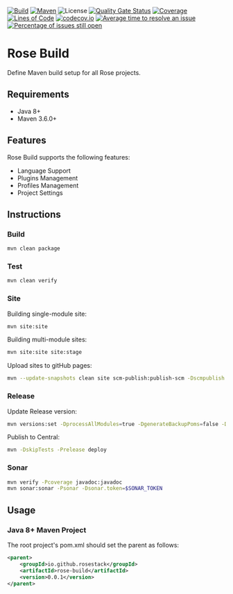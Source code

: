 [![Build](https://github.com/rosestack/rose-build/actions/workflows/build.yml/badge.svg)](https://github.com/rosestack/rose-build/actions/workflows/build.yml)
[![Maven](https://img.shields.io/maven-central/v/io.github.rosestack/rose-build.svg)](https://repo1.maven.org/maven2/io/github/rosestack/rose-build/)
![License](https://img.shields.io/github/license/rosestack/rose-build.svg)
[![Quality Gate Status](https://sonarcloud.io/api/project_badges/measure?project=io.github.rosestack%3Arose-build&metric=alert_status)](https://sonarcloud.io/summary/new_code?id=io.github.rosestack%3Arose-build)
[![Coverage](https://sonarcloud.io/api/project_badges/measure?project=io.github.rosestack%3Arose-build&metric=coverage)](https://sonarcloud.io/dashboard?id=io.github.rosestack%3Arose-build)
[![Lines of Code](https://sonarcloud.io/api/project_badges/measure?project=io.github.rosestack%3Arose-build&metric=ncloc)](https://sonarcloud.io/dashboard?id=io.github.rosestack%3Arose-build)
[![codecov.io](https://codecov.io/github/rosestack/rose-build/coverage.svg?branch=main)](https://codecov.io/github/rosestack/rose-build?branch=main)
[![Average time to resolve an issue](http://isitmaintained.com/badge/resolution/rosestack/rose-build.svg)](http://isitmaintained.com/project/rosestack/rose-build "Average time to resolve an issue")
[![Percentage of issues still open](http://isitmaintained.com/badge/open/rosestack/rose-build.svg)](http://isitmaintained.com/project/rosestack/rose-build "Percentage of issues still open")

# Rose Build

Define Maven build setup for all Rose projects.

## Requirements

- Java 8+
- Maven 3.6.0+

## Features

Rose Build supports the following features:

- Language Support
- Plugins Management
- Profiles Management
- Project Settings

## Instructions

### Build

```bash
mvn clean package
```

### Test

```bash
mvn clean verify
```

### Site

Building single-module site:

```bash
mvn site:site
```

Building multi-module sites:

```bash
mvn site:site site:stage
```

Upload sites to gitHub pages:

```bash
mvn --update-snapshots clean site scm-publish:publish-scm -Dscmpublish.serverId=github
```

### Release

Update Release version:

```bash
mvn versions:set -DprocessAllModules=true -DgenerateBackupPoms=false -DnewVersion=0.0.1
```

Publish to Central:

```bash
mvn -DskipTests -Prelease deploy
```

### Sonar

```bash
mvn verify -Pcoverage javadoc:javadoc
mvn sonar:sonar -Psonar -Dsonar.token=$SONAR_TOKEN
```

## Usage

### Java 8+ Maven Project

The root project's pom.xml should set the parent as follows:

```xml
<parent>
    <groupId>io.github.rosestack</groupId>
    <artifactId>rose-build</artifactId>
    <version>0.0.1</version>
</parent>
```

